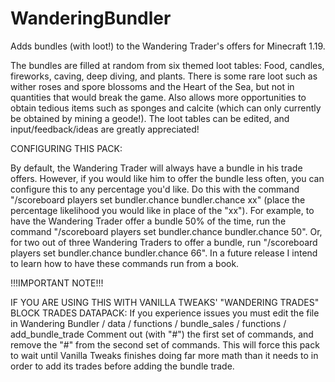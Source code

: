 # WanderingBundler
Adds bundles (with loot!) to the Wandering Trader's offers for Minecraft 1.19.

The bundles are filled at random from six themed loot tables: Food, candles, fireworks, caving, deep diving, and plants. There is some rare loot such as wither roses and spore blossoms and the Heart of the Sea, but not in quantities that would break the game. Also allows more opportunities to obtain tedious items such as sponges and calcite (which can only currently be obtained by mining a geode!). The loot tables can be edited, and input/feedback/ideas are greatly appreciated!

CONFIGURING THIS PACK:

By default, the Wandering Trader will always have a bundle in his trade offers. However, if you would like him to offer the bundle less often, you can configure this to any percentage you'd like. Do this with the command "/scoreboard players set bundler.chance bundler.chance xx" (place the percentage likelihood you would like in place of the "xx"). For example, to have the Wandering Trader offer a bundle 50% of the time, run the command "/scoreboard players set bundler.chance bundler.chance 50". Or, for two out of three Wandering Traders to offer a bundle, run "/scoreboard players set bundler.chance bundler.chance 66". In a future release I intend to learn how to have these commands run from a book.

!!!IMPORTANT NOTE!!!

IF YOU ARE USING THIS WITH VANILLA TWEAKS' "WANDERING TRADES" BLOCK TRADES DATAPACK:
If you experience issues you must edit the file in Wandering Bundler / data / functions / bundle_sales / functions / add_bundle_trade
Comment out (with "#") the first set of commands, and remove the "#" from the second set of commands. This will force this pack to wait until Vanilla Tweaks finishes doing far more math than it needs to in order to add its trades before adding the bundle trade.
